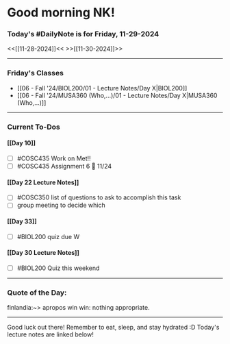 # Good morning NK!
### Today's #DailyNote is for  Friday, 11-29-2024

<<[[11-28-2024]]<<                \>>[[11-30-2024]]>>

------------
### Friday's Classes
- [[06 - Fall '24/BIOL200/01 - Lecture Notes/Day X|BIOL200]]
- [[06 - Fall '24/MUSA360 (Who,...)/01 - Lecture Notes/Day X|MUSA360 (Who,...)]]


------------
### Current To-Dos
#### [[Day 10]]
- [ ] #COSC435 Work on Met!!
- [ ] #COSC435 Assignment 6 📅 11/24
#### [[Day 22 Lecture Notes]]
- [ ] #COSC350 list of questions to ask to accomplish this task
- [ ] group meeting to decide which 
#### [[Day 33]]
- [ ] #BIOL200 quiz due W
#### [[Day 30 Lecture Notes]]
- [ ] #BIOL200 Quiz this weekend

----------
### Quote of the Day:

 finlandia:~> apropos win
win: nothing appropriate.

-------
Good luck out there! Remember to eat, sleep, and stay hydrated :D
Today's lecture notes are linked below!